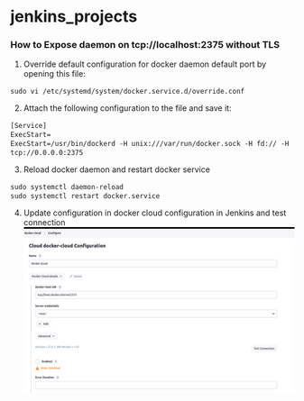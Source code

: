 # jenkins_projects

### How to Expose daemon on tcp://localhost:2375 without TLS

1. Override default configuration for docker daemon default port by opening this file:
```declarative
sudo vi /etc/systemd/system/docker.service.d/override.conf
```
2. Attach the following configuration to the file and save it:
```declarative
[Service]
ExecStart=
ExecStart=/usr/bin/dockerd -H unix:///var/run/docker.sock -H fd:// -H tcp://0.0.0.0:2375
```
3. Reload docker daemon and restart docker service
````shell
sudo systemctl daemon-reload
sudo systemctl restart docker.service
````
4. Update configuration in docker cloud configuration in Jenkins and test connection
![docker-cloud-configuration.png](docker-cloud-configuration.png)